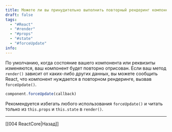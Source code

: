 ```yaml
---
title: Можете ли вы принудительно выполнить повторный рендеринг компонента без вызова setState?
draft: false
tags:
  - "#React"
  - "#render"
  - "#props"
  - "#state"
  - "#forceUpdate"
info:
---
```

По умолчанию, когда состояние вашего компонента или реквизиты изменяются, ваш компонент будет повторно отрисован. Если ваш метод `render()` зависит от каких-либо других данных, вы можете сообщить React, что компонент нуждается в повторном рендеринге, вызвав `forceUpdate()`.

```js
component.forceUpdate(callback)
```

Рекомендуется избегать любого использования `forceUpdate()` и читать только из `this.props` и `this.state` в `render()`.

---

[[004 ReactCore|Назад]]